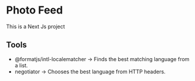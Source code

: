 # Photo Feed 

This is a Next Js project

## Tools 

- @formatjs/intl-localematcher → Finds the best matching language from a list.
- negotiator → Chooses the best language from HTTP headers.